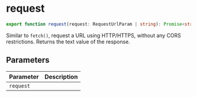 # request

```ts
export function request(request: RequestUrlParam | string): Promise<string>;
```

Similar to `fetch()`, request a URL using HTTP/HTTPS, without any CORS restrictions.
Returns the text value of the response.

## Parameters

| Parameter | Description |
|-----------|-------------|
| `request` | |
